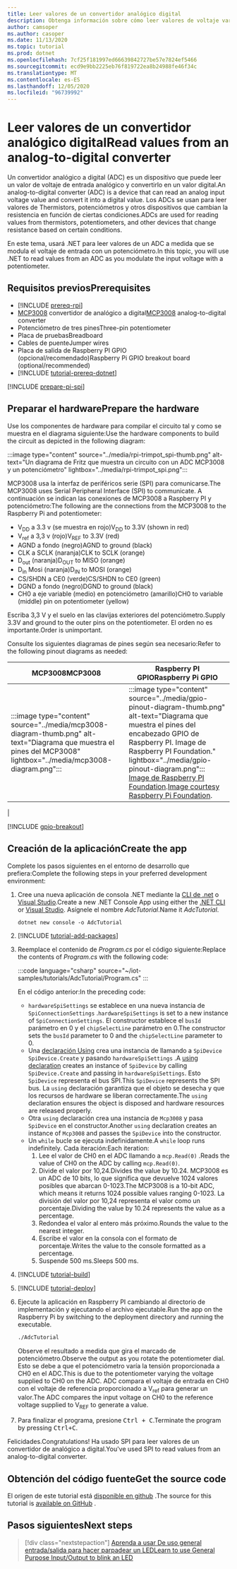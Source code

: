 ```yaml
---
title: Leer valores de un convertidor analógico digital
description: Obtenga información sobre cómo leer valores de voltaje variables mediante un convertidor de analógico a digital.
author: camsoper
ms.author: casoper
ms.date: 11/13/2020
ms.topic: tutorial
ms.prod: dotnet
ms.openlocfilehash: 7cf25f181997ed66639842727be57e7824ef5466
ms.sourcegitcommit: ecd9e9bb2225eb76f819722ea8b24988fe46f34c
ms.translationtype: MT
ms.contentlocale: es-ES
ms.lasthandoff: 12/05/2020
ms.locfileid: "96739992"
---
```

<!--markdownlint-disable DOCSMD011 -->
# <a name="read-values-from-an-analog-to-digital-converter"></a><span data-ttu-id="75dd9-103">Leer valores de un convertidor analógico digital</span><span class="sxs-lookup"><span data-stu-id="75dd9-103">Read values from an analog-to-digital converter</span></span>

<span data-ttu-id="75dd9-104">Un convertidor analógico a digital (ADC) es un dispositivo que puede leer un valor de voltaje de entrada analógico y convertirlo en un valor digital.</span><span class="sxs-lookup"><span data-stu-id="75dd9-104">An analog-to-digital converter (ADC) is a device that can read an analog input voltage value and convert it into a digital value.</span></span> <span data-ttu-id="75dd9-105">Los ADCs se usan para leer valores de Thermistors, potenciómetros y otros dispositivos que cambian la resistencia en función de ciertas condiciones.</span><span class="sxs-lookup"><span data-stu-id="75dd9-105">ADCs are used for reading values from thermistors, potentiometers, and other devices that change resistance based on certain conditions.</span></span>

<span data-ttu-id="75dd9-106">En este tema, usará .NET para leer valores de un ADC a medida que se modula el voltaje de entrada con un potenciómetro.</span><span class="sxs-lookup"><span data-stu-id="75dd9-106">In this topic, you will use .NET to read values from an ADC as you modulate the input voltage with a potentiometer.</span></span>

## <a name="prerequisites"></a><span data-ttu-id="75dd9-107">Requisitos previos</span><span class="sxs-lookup"><span data-stu-id="75dd9-107">Prerequisites</span></span>

- [!INCLUDE [prereq-rpi](../includes/prereq-rpi.md)]
- <span data-ttu-id="75dd9-108">[MCP3008](https://www.microchip.com/wwwproducts/MCP3008) <span class="docon docon-navigate-external x-hidden-focus"></span> convertidor de analógico a digital</span><span class="sxs-lookup"><span data-stu-id="75dd9-108">[MCP3008](https://www.microchip.com/wwwproducts/MCP3008) <span class="docon docon-navigate-external x-hidden-focus"></span> analog-to-digital converter</span></span>
- <span data-ttu-id="75dd9-109">Potenciómetro de tres pines</span><span class="sxs-lookup"><span data-stu-id="75dd9-109">Three-pin potentiometer</span></span>
- <span data-ttu-id="75dd9-110">Placa de pruebas</span><span class="sxs-lookup"><span data-stu-id="75dd9-110">Breadboard</span></span>
- <span data-ttu-id="75dd9-111">Cables de puente</span><span class="sxs-lookup"><span data-stu-id="75dd9-111">Jumper wires</span></span>
- <span data-ttu-id="75dd9-112">Placa de salida de Raspberry PI GPIO (opcional/recomendado)</span><span class="sxs-lookup"><span data-stu-id="75dd9-112">Raspberry Pi GPIO breakout board (optional/recommended)</span></span>
- [!INCLUDE [tutorial-prereq-dotnet](../includes/tutorial-prereq-dotnet.md)]

[!INCLUDE [prepare-pi-spi](../includes/prepare-pi-spi.md)]

## <a name="prepare-the-hardware"></a><span data-ttu-id="75dd9-113">Preparar el hardware</span><span class="sxs-lookup"><span data-stu-id="75dd9-113">Prepare the hardware</span></span>

<span data-ttu-id="75dd9-114">Use los componentes de hardware para compilar el circuito tal y como se muestra en el diagrama siguiente:</span><span class="sxs-lookup"><span data-stu-id="75dd9-114">Use the hardware components to build the circuit as depicted in the following diagram:</span></span>

:::image type="content" source="../media/rpi-trimpot_spi-thumb.png" alt-text="Un diagrama de Fritz que muestra un circuito con un ADC MCP3008 y un potenciómetro" lightbox="../media/rpi-trimpot_spi.png":::

<span data-ttu-id="75dd9-116">MCP3008 usa la interfaz de periféricos serie (SPI) para comunicarse.</span><span class="sxs-lookup"><span data-stu-id="75dd9-116">The MCP3008 uses Serial Peripheral Interface (SPI) to communicate.</span></span> <span data-ttu-id="75dd9-117">A continuación se indican las conexiones de MCP3008 a Raspberry PI y potenciómetro:</span><span class="sxs-lookup"><span data-stu-id="75dd9-117">The following are the connections from the MCP3008 to the Raspberry Pi and potentiometer:</span></span>

- <span data-ttu-id="75dd9-118">V<sub>DD</sub> a 3.3 v (se muestra en rojo)</span><span class="sxs-lookup"><span data-stu-id="75dd9-118">V<sub>DD</sub> to 3.3V (shown in red)</span></span>
- <span data-ttu-id="75dd9-119">V<sub>ref</sub> a 3,3 v (rojo)</span><span class="sxs-lookup"><span data-stu-id="75dd9-119">V<sub>REF</sub> to 3.3V (red)</span></span>
- <span data-ttu-id="75dd9-120">AGND a fondo (negro)</span><span class="sxs-lookup"><span data-stu-id="75dd9-120">AGND to ground (black)</span></span>
- <span data-ttu-id="75dd9-121">CLK a SCLK (naranja)</span><span class="sxs-lookup"><span data-stu-id="75dd9-121">CLK to SCLK (orange)</span></span>
- <span data-ttu-id="75dd9-122">D<sub>out</sub> (naranja)</span><span class="sxs-lookup"><span data-stu-id="75dd9-122">D<sub>OUT</sub> to MISO (orange)</span></span>
- <span data-ttu-id="75dd9-123">D<sub>in</sub> Mosi (naranja)</span><span class="sxs-lookup"><span data-stu-id="75dd9-123">D<sub>IN</sub> to MOSI (orange)</span></span>
- <span data-ttu-id="75dd9-124">CS/SHDN a CE0 (verde)</span><span class="sxs-lookup"><span data-stu-id="75dd9-124">CS/SHDN to CE0 (green)</span></span>
- <span data-ttu-id="75dd9-125">DGND a fondo (negro)</span><span class="sxs-lookup"><span data-stu-id="75dd9-125">DGND to ground (black)</span></span>
- <span data-ttu-id="75dd9-126">CH0 a eje variable (medio) en potenciómetro (amarillo)</span><span class="sxs-lookup"><span data-stu-id="75dd9-126">CH0 to variable (middle) pin on potentiometer (yellow)</span></span>

<span data-ttu-id="75dd9-127">Escriba 3,3 V y el suelo en las clavijas exteriores del potenciómetro.</span><span class="sxs-lookup"><span data-stu-id="75dd9-127">Supply 3.3V and ground to the outer pins on the potentiometer.</span></span> <span data-ttu-id="75dd9-128">El orden no es importante.</span><span class="sxs-lookup"><span data-stu-id="75dd9-128">Order is unimportant.</span></span>

<span data-ttu-id="75dd9-129">Consulte los siguientes diagramas de pines según sea necesario:</span><span class="sxs-lookup"><span data-stu-id="75dd9-129">Refer to the following pinout diagrams as needed:</span></span>

| <span data-ttu-id="75dd9-130">MCP3008</span><span class="sxs-lookup"><span data-stu-id="75dd9-130">MCP3008</span></span>  | <span data-ttu-id="75dd9-131">Raspberry PI GPIO</span><span class="sxs-lookup"><span data-stu-id="75dd9-131">Raspberry Pi GPIO</span></span> |
|----------|-------------------|
| :::image type="content" source="../media/mcp3008-diagram-thumb.png" alt-text="Diagrama que muestra el pines del MCP3008" lightbox="../media/mcp3008-diagram.png"::: | :::image type="content" source="../media/gpio-pinout-diagram-thumb.png" alt-text="Diagrama que muestra el pines del encabezado GPIO de Raspberry PI. Image de Raspberry PI Foundation." lightbox="../media/gpio-pinout-diagram.png":::<br /><span data-ttu-id="75dd9-134">[Image de Raspberry PI Foundation](https://www.raspberrypi.org/documentation/usage/gpio/).</span><span class="sxs-lookup"><span data-stu-id="75dd9-134">[Image courtesy Raspberry Pi Foundation](https://www.raspberrypi.org/documentation/usage/gpio/).</span></span>
 |

[!INCLUDE [gpio-breakout](../includes/gpio-breakout.md)]

## <a name="create-the-app"></a><span data-ttu-id="75dd9-135">Creación de la aplicación</span><span class="sxs-lookup"><span data-stu-id="75dd9-135">Create the app</span></span>

<span data-ttu-id="75dd9-136">Complete los pasos siguientes en el entorno de desarrollo que prefiera:</span><span class="sxs-lookup"><span data-stu-id="75dd9-136">Complete the following steps in your preferred development environment:</span></span>

1. <span data-ttu-id="75dd9-137">Cree una nueva aplicación de consola .NET mediante la [CLI de .net](../../core/tools/dotnet-new.md) o [Visual Studio](../../core/tutorials/with-visual-studio.md).</span><span class="sxs-lookup"><span data-stu-id="75dd9-137">Create a new .NET Console App using either the [.NET CLI](../../core/tools/dotnet-new.md) or [Visual Studio](../../core/tutorials/with-visual-studio.md).</span></span> <span data-ttu-id="75dd9-138">Asígnele el nombre *AdcTutorial*.</span><span class="sxs-lookup"><span data-stu-id="75dd9-138">Name it *AdcTutorial*.</span></span>

    ```dotnetcli
    dotnet new console -o AdcTutorial
    ```

1. [!INCLUDE [tutorial-add-packages](../includes/tutorial-add-packages.md)]
1. <span data-ttu-id="75dd9-139">Reemplace el contenido de *Program.cs* por el código siguiente:</span><span class="sxs-lookup"><span data-stu-id="75dd9-139">Replace the contents of *Program.cs* with the following code:</span></span>

    :::code language="csharp" source="~/iot-samples/tutorials/AdcTutorial/Program.cs" :::

    <span data-ttu-id="75dd9-140">En el código anterior:</span><span class="sxs-lookup"><span data-stu-id="75dd9-140">In the preceding code:</span></span>

    - <span data-ttu-id="75dd9-141">`hardwareSpiSettings` se establece en una nueva instancia de `SpiConnectionSettings` .</span><span class="sxs-lookup"><span data-stu-id="75dd9-141">`hardwareSpiSettings` is set to a new instance of `SpiConnectionSettings`.</span></span> <span data-ttu-id="75dd9-142">El constructor establece el `busId` parámetro en 0 y el `chipSelectLine` parámetro en 0.</span><span class="sxs-lookup"><span data-stu-id="75dd9-142">The constructor sets the `busId` parameter to 0 and the `chipSelectLine` parameter to 0.</span></span>
    - <span data-ttu-id="75dd9-143">Una [declaración Using](../../csharp/whats-new/csharp-8.md#using-declarations) crea una instancia de llamando a `SpiDevice` `SpiDevice.Create` y pasando `hardwareSpiSettings` .</span><span class="sxs-lookup"><span data-stu-id="75dd9-143">A [using declaration](../../csharp/whats-new/csharp-8.md#using-declarations) creates an instance of `SpiDevice` by calling `SpiDevice.Create` and passing in `hardwareSpiSettings`.</span></span> <span data-ttu-id="75dd9-144">Esto `SpiDevice` representa el bus SPI.</span><span class="sxs-lookup"><span data-stu-id="75dd9-144">This `SpiDevice` represents the SPI bus.</span></span> <span data-ttu-id="75dd9-145">La `using` declaración garantiza que el objeto se desecha y que los recursos de hardware se liberan correctamente.</span><span class="sxs-lookup"><span data-stu-id="75dd9-145">The `using` declaration ensures the object is disposed and hardware resources are released properly.</span></span>
    - <span data-ttu-id="75dd9-146">Otra `using` declaración crea una instancia de `Mcp3008` y pasa `SpiDevice` en el constructor.</span><span class="sxs-lookup"><span data-stu-id="75dd9-146">Another `using` declaration creates an instance of `Mcp3008` and passes the `SpiDevice` into the constructor.</span></span>
    - <span data-ttu-id="75dd9-147">Un `while` bucle se ejecuta indefinidamente.</span><span class="sxs-lookup"><span data-stu-id="75dd9-147">A `while` loop runs indefinitely.</span></span> <span data-ttu-id="75dd9-148">Cada iteración:</span><span class="sxs-lookup"><span data-stu-id="75dd9-148">Each iteration:</span></span>
        1. <span data-ttu-id="75dd9-149">Lee el valor de CH0 en el ADC llamando a `mcp.Read(0)` .</span><span class="sxs-lookup"><span data-stu-id="75dd9-149">Reads the value of CH0 on the ADC by calling `mcp.Read(0)`.</span></span>
        1. <span data-ttu-id="75dd9-150">Divide el valor por 10,24.</span><span class="sxs-lookup"><span data-stu-id="75dd9-150">Divides the value by 10.24.</span></span> <span data-ttu-id="75dd9-151">MCP3008 es un ADC de 10 bits, lo que significa que devuelve 1024 valores posibles que abarcan 0-1023.</span><span class="sxs-lookup"><span data-stu-id="75dd9-151">The MCP3008 is a 10-bit ADC, which means it returns 1024 possible values ranging 0-1023.</span></span> <span data-ttu-id="75dd9-152">La división del valor por 10,24 representa el valor como un porcentaje.</span><span class="sxs-lookup"><span data-stu-id="75dd9-152">Dividing the value by 10.24 represents the value as a percentage.</span></span>
        1. <span data-ttu-id="75dd9-153">Redondea el valor al entero más próximo.</span><span class="sxs-lookup"><span data-stu-id="75dd9-153">Rounds the value to the nearest integer.</span></span>
        1. <span data-ttu-id="75dd9-154">Escribe el valor en la consola con el formato de porcentaje.</span><span class="sxs-lookup"><span data-stu-id="75dd9-154">Writes the value to the console formatted as a percentage.</span></span>
        1. <span data-ttu-id="75dd9-155">Suspende 500 ms.</span><span class="sxs-lookup"><span data-stu-id="75dd9-155">Sleeps 500 ms.</span></span>

1. [!INCLUDE [tutorial-build](../includes/tutorial-build.md)]
1. [!INCLUDE [tutorial-deploy](../includes/tutorial-deploy.md)]
1. <span data-ttu-id="75dd9-156">Ejecute la aplicación en Raspberry PI cambiando al directorio de implementación y ejecutando el archivo ejecutable.</span><span class="sxs-lookup"><span data-stu-id="75dd9-156">Run the app on the Raspberry Pi by switching to the deployment directory and running the executable.</span></span>

    ```bash
    ./AdcTutorial
    ```

    <span data-ttu-id="75dd9-157">Observe el resultado a medida que gira el marcado de potenciómetro.</span><span class="sxs-lookup"><span data-stu-id="75dd9-157">Observe the output as you rotate the potentiometer dial.</span></span> <span data-ttu-id="75dd9-158">Esto se debe a que el potenciómetro varía la tensión proporcionada a CH0 en el ADC.</span><span class="sxs-lookup"><span data-stu-id="75dd9-158">This is due to the potentiometer varying the voltage supplied to CH0 on the ADC.</span></span> <span data-ttu-id="75dd9-159">ADC compara el voltaje de entrada en CH0 con el voltaje de referencia proporcionado a V<sub>ref</sub> para generar un valor.</span><span class="sxs-lookup"><span data-stu-id="75dd9-159">The ADC compares the input voltage on CH0 to the reference voltage supplied to V<sub>REF</sub> to generate a value.</span></span>

1. <span data-ttu-id="75dd9-160">Para finalizar el programa, presione <kbd>Ctrl + C</kbd>.</span><span class="sxs-lookup"><span data-stu-id="75dd9-160">Terminate the program by pressing <kbd>Ctrl+C</kbd>.</span></span>

<span data-ttu-id="75dd9-161">Felicidades.</span><span class="sxs-lookup"><span data-stu-id="75dd9-161">Congratulations!</span></span> <span data-ttu-id="75dd9-162">Ha usado SPI para leer valores de un convertidor de analógico a digital.</span><span class="sxs-lookup"><span data-stu-id="75dd9-162">You've used SPI to read values from an analog-to-digital converter.</span></span>

## <a name="get-the-source-code"></a><span data-ttu-id="75dd9-163">Obtención del código fuente</span><span class="sxs-lookup"><span data-stu-id="75dd9-163">Get the source code</span></span>

<span data-ttu-id="75dd9-164">El origen de este tutorial está [disponible en github](https://github.com/MicrosoftDocs/dotnet-iot-assets/tree/master/tutorials/AdcTutorial) <span class="docon docon-navigate-external x-hidden-focus"></span> .</span><span class="sxs-lookup"><span data-stu-id="75dd9-164">The source for this tutorial is [available on GitHub](https://github.com/MicrosoftDocs/dotnet-iot-assets/tree/master/tutorials/AdcTutorial) <span class="docon docon-navigate-external x-hidden-focus"></span>.</span></span>

## <a name="next-steps"></a><span data-ttu-id="75dd9-165">Pasos siguientes</span><span class="sxs-lookup"><span data-stu-id="75dd9-165">Next steps</span></span>

> [!div class="nextstepaction"]
> [<span data-ttu-id="75dd9-166">Aprenda a usar De uso general entrada/salida para hacer parpadear un LED</span><span class="sxs-lookup"><span data-stu-id="75dd9-166">Learn to use General Purpose Input/Output to blink an LED</span></span>](../tutorials/blink-led.md)
